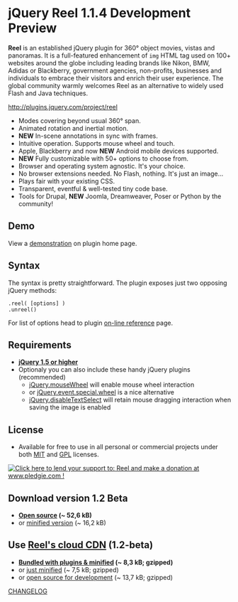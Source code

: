 
jQuery Reel 1.1.4 Development Preview
=====================================

**Reel** is an established jQuery plugin for 360° object movies, vistas and panoramas. It is a full-featured enhancement of `img` HTML tag used on 100+ websites around the globe including leading brands like Nikon, BMW, Adidas or Blackberry, government agencies, non-profits, businesses and individuals to embrace their visitors and enrich their user experience. The global community warmly welcomes Reel as an alternative to widely used Flash and Java techniques.

<http://plugins.jquery.com/project/reel>

* Modes covering beyond usual 360° span.
* Animated rotation and inertial motion.
* **NEW** In-scene annotations in sync with frames.
* Intuitive operation. Supports mouse wheel and touch.
* Apple, Blackberry and now **NEW** Android mobile devices supported.
* **NEW** Fully customizable with 50+ options to choose from.
* Browser and operating system agnostic. It's your choice.
* No browser extensions needed. No Flash, nothing. It's just an image...
* Plays fair with your existing CSS.
* Transparent, eventful & well-tested tiny code base.
* Tools for Drupal, **NEW** Joomla, Dreamweaver, Poser or Python by the community!

Demo
----
View a [demonstration][demo] on plugin home page.

Syntax
------
The syntax is pretty straightforward. The plugin exposes just two opposing jQuery methods:

    .reel( [options] )
    .unreel()

For list of options head to plugin [on-line reference][options] page.


Requirements
------------
* **[jQuery 1.5 or higher][jquery]**
* Optionaly you can also include these handy jQuery plugins (recommended)
    * [jQuery.mouseWheel][mousewheel] will enable mouse wheel interaction
    * or [jQuery.event.special.wheel][wheel] is a nice alternative
    * [jQuery.disableTextSelect][disabletextselect] will retain mouse dragging interaction when saving the image is enabled

License
-------
* Available for free to use in all personal or commercial projects under both [MIT][license-mit] and [GPL][license-gpl] licenses.

<a href='http://www.pledgie.com/campaigns/9596'><img alt='Click here to lend your support to: Reel and make a donation at www.pledgie.com !' src='http://www.pledgie.com/campaigns/9596.png?skin_name=chrome' border='0' /></a>

Download version 1.2 Beta
-------------------------
* **[Open source][source] (~ 52,6 kB)**
* or [minified version][min] (~ 16,2 kB)

Use [Reel's cloud CDN][cdn] (1.2-beta)
-----------------------------------
* **[Bundled with plugins & minified][cdn-bundle] (~ 8,3 kB; gzipped)**
* or [just minified][cdn-min] (~ 7,5 kB; gzipped)
* or [open source for development][cdn-devel] (~ 13,7 kB; gzipped)

[CHANGELOG][changelog]

[demo]: http://jquery.vostrel.cz/reel#demo
[options]: http://jquery.vostrel.cz/reel#options
[changelog]: http://github.com/pisi/Reel/blob/v1.2beta/CHANGELOG.markdown
[license-mit]: http://github.com/pisi/Reel/blob/v1.2beta/MIT-LICENSE.txt
[license-gpl]: http://github.com/pisi/Reel/blob/v1.2beta/GPL-LICENSE.txt
[jquery]: http://www.jquery.com/
[disabletextselect]: http://www.jdempster.com/category/jquery/disabletextselect/
[mousewheel]: http://github.com/brandonaaron/jquery-mousewheel
[wheel]: http://blog.threedubmedia.com/2008/08/eventspecialwheel.html
[source]: http://github.com/pisi/Reel/raw/v1.2beta/jquery.reel.js
[min]: http://github.com/pisi/Reel/raw/v1.2beta/jquery.reel-min.js
[iphone-test]: http://www.youtube.com/watch?v=R0hiYmVre6s
[cdn]: http://wiki.github.com/pisi/Reel/cdn
[cdn-min]: http://code.vostrel.cz/jquery.reel-edge.js
[cdn-bundle]: http://code.vostrel.cz/jquery.reel-edge-bundle.js
[cdn-devel]: http://code.vostrel.cz/jquery.reel-edge-devel.js
